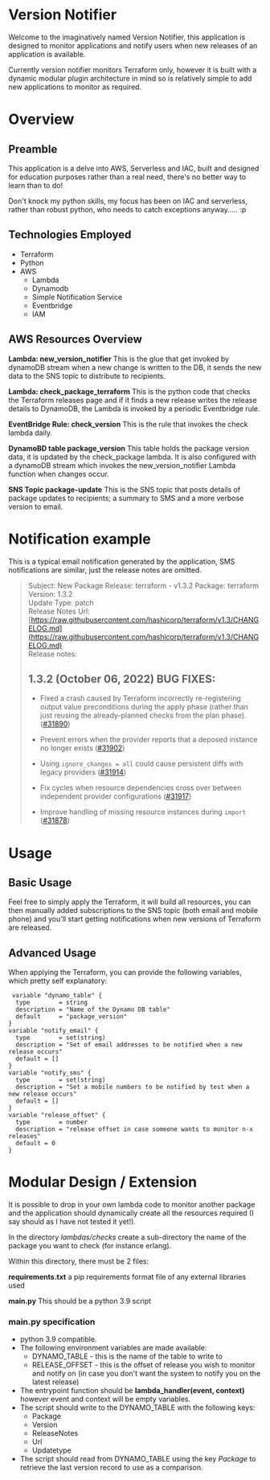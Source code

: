 # Version Notifier

Welcome to the imaginatively named Version Notifier, this application is designed to monitor applications and notify users when new releases of an application is available.

Currently version notifier monitors Terraform only, however it is built with a dynamic modular plugin architecture in mind so is relatively simple to add new applications to monitor as required.

# Overview
## Preamble

This application is a delve into AWS, Serverless and IAC, built and designed for education purposes rather than a real need, there's no better way to learn than to do!

Don't knock my python skills, my focus has been on IAC and serverless, rather than robust python, who needs to catch exceptions anyway..... :p

## Technologies Employed

 - Terraform
 - Python
 - AWS
	 - Lambda
	 - Dynamodb
	 - Simple Notification Service
	 - Eventbridge
	 - IAM

## AWS Resources Overview
**Lambda:  new_version_notifier**
This is the glue that get invoked by dynamoDB stream when a new change is written to the DB, it sends the new data to the SNS topic to distribute to recipients.

**Lambda: check_package_terraform**
This is the python code that checks the Terraform releases page and if it finds a new release writes the release details to DynamoDB, the Lambda is invoked by a periodic Eventbridge rule.

**EventBridge Rule: check_version**
This is the rule that invokes the check lambda daily.

**DynamoBD table package_version**
This table holds the package version data, it is updated by the check_package lambda. It is also configured with a dynamoDB stream which invokes the new_version_notifier Lambda function when changes occur.

**SNS Topic package-update**
This is the SNS topic that posts details of package updates to recipients; a summary to SMS and a more verbose version to email.

# Notification example
This is a typical email notification generated by the application, SMS notifications are similar, just the release notes are omitted.
> Subject: New Package Release: terraform - v1.3.2
Package: terraform  
Version: 1.3.2  
Update Type: patch  
Release Notes Url: [https://raw.githubusercontent.com/hashicorp/terraform/v1.3/CHANGELOG.md](https://raw.githubusercontent.com/hashicorp/terraform/v1.3/CHANGELOG.md)  
Release notes:  
> 
> ## 1.3.2 (October 06, 2022)      BUG FIXES:     
> * Fixed a crash caused by Terraform incorrectly re-registering output value preconditions during the apply phase (rather than just reusing
> the already-planned checks from the plan phase).
> ([#31890]([https://github.com/hashicorp/terraform/issues/31890](https://github.com/hashicorp/terraform/issues/31890)))
> 
> * Prevent errors when the provider reports that a deposed instance no longer exists
> ([#31902]([https://github.com/hashicorp/terraform/issues/31902](https://github.com/hashicorp/terraform/issues/31902)))
> 
> * Using `ignore_changes = all` could cause persistent diffs with legacy providers
> ([#31914]([https://github.com/hashicorp/terraform/issues/31914](https://github.com/hashicorp/terraform/issues/31914)))
> 
> * Fix cycles when resource dependencies cross over between independent provider configurations
> ([#31917]([https://github.com/hashicorp/terraform/issues/31917](https://github.com/hashicorp/terraform/issues/31917)))
> 
> * Improve handling of missing resource instances during `import` ([#31878]([https://github.com/hashicorp/terraform/issues/31878](https://github.com/hashicorp/terraform/issues/31878)))

# Usage

## Basic Usage
Feel free to simply apply the Terraform, it will build all resources, you can then manually added subscriptions to the SNS topic (both email and mobile phone) and you'll start getting notifications when new versions of Terraform are released.


## Advanced Usage

When applying the Terraform, you can provide the following variables, which pretty self explanatory:

     variable "dynamo_table" {
      type        = string
      description = "Name of the Dynamo DB table"
      default     = "package_version"
    }
    variable "notify_email" {
      type        = set(string)
      description = "Set of email addresses to be notified when a new release occurs"
      default = []
    }
    variable "notify_sms" {
      type        = set(string)
      description = "Set a mobile numbers to be notified by test when a new release occurs"
      default = []
    }
    variable "release_offset" {
      type        = number
      description = "release offset in case someone wants to monitor n-x releases"
      default = 0
    }

# Modular Design / Extension
It is possible to drop in your own lambda code to monitor another package and the application should dynamically create all the resources required (I say should as I have not tested it yet!).

In the directory *lambdas/checks* create a sub-directory the name of the package you want to check (for instance erlang).

Within this directory, there must be 2 files:

**requirements.txt**
a pip requirements format file of any external libraries used

**main.py**
This should be a python 3.9 script
### main.py specification
- python 3.9 compatible.
- The following environment variables are made available:
	- DYNAMO_TABLE - this is the name of the table to write to
	- RELEASE_OFFSET - this is the offset of release you wish to monitor and notify on (in case you don't want the system to notify you on the latest release)
- The entrypoint function should be **lambda_handler(event, context)** however event and context will be empty variables.
- The script should write to the DYNAMO_TABLE with the following keys:
	- Package
	- Version
	- ReleaseNotes
	- Url
	- Updatetype
- The script should read from DYNAMO_TABLE using the key *Package* to retrieve the last version record to use as a comparison. 
